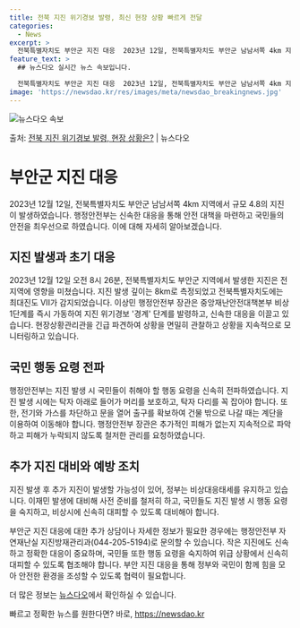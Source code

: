 ```yaml
---
title: 전북 지진 위기경보 발령, 최신 현장 상황 빠르게 전달
categories:
  - News
excerpt: >
  전북특별자치도 부안군 지진 대응  2023년 12일, 전북특별자치도 부안군 남남서쪽 4km 지역에서 규모 4…
feature_text: >
  ## 뉴스다오 실시간 뉴스 속보입니다.

  전북특별자치도 부안군 지진 대응  2023년 12일, 전북특별자치도 부안군 남남서쪽 4km 지역에서 규모 4…
image: 'https://newsdao.kr/res/images/meta/newsdao_breakingnews.jpg'
---
```


![뉴스다오 속보](https://newsdao.kr/res/images/meta/newsdao_breakingnews.jpg)

<p>출처: <a href="https://newsdao.kr/4183" rel="dofollow">전북 지진 위기경보 발령, 현장 상황은?</a> | 뉴스다오</p>

<h1>부안군 지진 대응</h1>

2023년 12월 12일, 전북특별자치도 부안군 남남서쪽 4km 지역에서 규모 4.8의 지진이 발생하였습니다. 행정안전부는 신속한 대응을 통해 안전 대책을 마련하고 국민들의 안전을 최우선으로 하였습니다. 이에 대해 자세히 알아보겠습니다.

<h2>지진 발생과 초기 대응</h2>
2023년 12월 12일 오전 8시 26분, 전북특별자치도 부안군 지역에서 발생한 지진은 전 지역에 영향을 미쳤습니다. 지진 발생 깊이는 8km로 측정되었고 전북특별자치도에는 최대진도 VII가 감지되었습니다. 이상민 행정안전부 장관은 중앙재난안전대책본부 비상 1단계를 즉시 가동하여 지진 위기경보 '경계' 단계를 발령하고, 신속한 대응을 이끌고 있습니다. 현장상황관리관을 긴급 파견하여 상황을 면밀히 관찰하고 상황을 지속적으로 모니터링하고 있습니다.

<h2>국민 행동 요령 전파</h2>
행정안전부는 지진 발생 시 국민들이 취해야 할 행동 요령을 신속히 전파하였습니다. 지진 발생 시에는 탁자 아래로 들어가 머리를 보호하고, 탁자 다리를 꼭 잡아야 합니다. 또한, 전기와 가스를 차단하고 문을 열어 출구를 확보하여 건물 밖으로 나갈 때는 계단을 이용하여 이동해야 합니다. 행정안전부 장관은 추가적인 피해가 없는지 지속적으로 파악하고 피해가 누락되지 않도록 철저한 관리를 요청하였습니다.

<h2>추가 지진 대비와 예방 조치</h2>
지진 발생 후 추가 지진이 발생할 가능성이 있어, 정부는 비상대응태세를 유지하고 있습니다. 이재민 발생에 대비해 사전 준비를 철저히 하고, 국민들도 지진 발생 시 행동 요령을 숙지하고, 비상시에 신속히 대피할 수 있도록 대비해야 합니다. 

부안군 지진 대응에 대한 추가 상담이나 자세한 정보가 필요한 경우에는 행정안전부 자연재난실 지진방재관리과(044-205-5194)로 문의할 수 있습니다. 작은 지진에도 신속하고 정확한 대응이 중요하며, 국민들 또한 행동 요령을 숙지하여 위급 상황에서 신속히 대피할 수 있도록 협조해야 합니다. 부안 지진 대응을 통해 정부와 국민이 함께 힘을 모아 안전한 환경을 조성할 수 있도록 협력이 필요합니다. 

더 많은 정보는 [뉴스다오](https://newsdao.kr/4183)에서 확인하실 수 있습니다. 

빠르고 정확한 뉴스를 원한다면? 바로, <a href="https://newsdao.kr" rel="dofollow">https://newsdao.kr</a>



